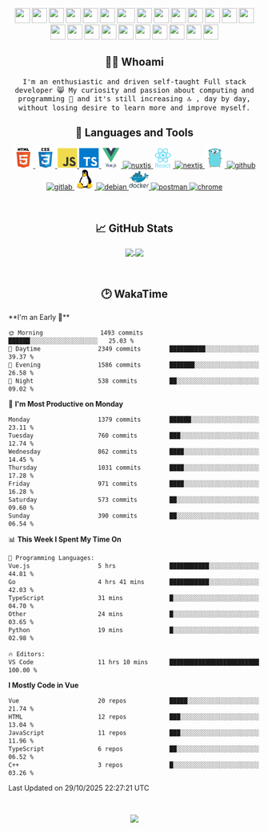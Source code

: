 <p align="center">
  <img
    src="https://cultofthepartyparrot.com/parrots/hd/githubparrot.gif"
    width="30"
    height="30"
  />
  <img
    src="https://cultofthepartyparrot.com/flags/hd/taiwanparrot.gif"
    width="30"
    height="30"
  />
  <img
    src="https://cultofthepartyparrot.com/parrots/hd/coffeeparrot.gif"
    width="30"
    height="30"
  />  
  <img
    src="https://cultofthepartyparrot.com/parrots/hd/bobaparrot.gif"
    width="30"
    height="30"
  />  
  <img
    src="https://cultofthepartyparrot.com/parrots/hd/laptop_parrot.gif"
    width="30"
    height="30"
  />  
  <img
    src="https://cultofthepartyparrot.com/parrots/hd/hackerparrot.gif"
    width="30"
    height="30"
  />    
  <img
    src="https://cultofthepartyparrot.com/parrots/hd/vueparrot.gif"
    width="36"
    height="30"
  />
  <img
    src="https://cultofthepartyparrot.com/parrots/hd/reactparrot.gif"
    width="30"
    height="30"
  />
  <img
    src="https://cultofthepartyparrot.com/parrots/dabparrot.gif"
    width="30"
    height="30"
  />
  <img
    src="https://cultofthepartyparrot.com/parrots/hd/dealwithitnowparrot.gif"
    width="30"
    height="30"
  />  
  <img
    src="https://cultofthepartyparrot.com/parrots/uparrowparrot.gif"
    width="30"
    height="30"
  />  
  <img
    src="https://cultofthepartyparrot.com/parrots/hd/opensourceparrot.gif"
    width="30"
    height="30"
  />
  <img
    src="https://cultofthepartyparrot.com/parrots/hd/hypnoparrotlight.gif"
    width="30"
    height="30"
  />
  <img
    src="https://cultofthepartyparrot.com/parrots/hd/moonparrot.gif"
    width="30"
    height="30"
  />
  <img
    src="https://cultofthepartyparrot.com/parrots/hd/hmmparrot.gif"
    width="30"
    height="30"
  />
  <img
    src="https://cultofthepartyparrot.com/parrots/hd/meldparrot.gif"
    width="30"
    height="30"
  />
  <img
    src="https://cultofthepartyparrot.com/parrots/hd/60fpsparrot.gif"
    width="30"
    height="30"
  />
  <img
    src="https://cultofthepartyparrot.com/parrots/hd/moonwalkingparrot.gif"
    width="30"
    height="30"
  />
  <img
    src="https://cultofthepartyparrot.com/parrots/hd/stableparrot.gif"
    width="30"
    height="30"
  />
  <img
    src="https://cultofthepartyparrot.com/parrots/hd/scienceparrot.gif"
    width="30"
    height="30"
  />
  <img
    src="https://cultofthepartyparrot.com/parrots/hd/pirateparrot.gif"
    width="30"
    height="30"
  />
  <img
    src="https://cultofthepartyparrot.com/parrots/hd/redhatparrot.gif"
    width="30"
    height="30"
  />
  <img
    src="https://cultofthepartyparrot.com/parrots/cryptoparrot.gif"
    width="30"
    height="30"
  />
  <img
    src="https://cultofthepartyparrot.com/parrots/hd/pokeparrot.gif"
    width="30"
    height="30"
  />  
</p>

<h2 align="center">👨‍💻 Whoami</h2>
<p align="center">
  <samp>
    I'm an enthusiastic and driven self-taught Full stack developer 😸 My curiosity and passion about computing and programming 🚀 and it's still increasing 🔝 , day by day, without losing desire to learn more and improve myself.
  </samp>

</br>

<h2 align="center">🔧 Languages and Tools</h2>
<p align="center">
  <a href="https://www.w3.org/html/" target="_blank" rel="noreferrer">
    <img
    src="https://raw.githubusercontent.com/devicons/devicon/master/icons/html5/html5-original-wordmark.svg"
    alt="html5"
    width="40"
    height="40"
    />
  </a>
  <a href="https://www.w3schools.com/css/" target="_blank" rel="noreferrer">
    <img
    src="https://raw.githubusercontent.com/devicons/devicon/master/icons/css3/css3-original-wordmark.svg"
    alt="css3"
    width="40"
    height="40"
    />
  </a>
  <a
    href="https://developer.mozilla.org/en-US/docs/Web/JavaScript"
    target="_blank"
    rel="noreferrer"
  >
    <img
    src="https://raw.githubusercontent.com/devicons/devicon/master/icons/javascript/javascript-original.svg"
    alt="javascript"
    width="40"
    height="40"
    />
  </a>
  <a href="https://www.typescriptlang.org/" target="_blank" rel="noreferrer">
    <img
    src="https://raw.githubusercontent.com/devicons/devicon/master/icons/typescript/typescript-original.svg"
    alt="typescript"
    width="40"
    height="40"
    />
  </a>  
  <a href="https://vuejs.org/" target="_blank" rel="noreferrer">
    <img
    src="https://raw.githubusercontent.com/devicons/devicon/master/icons/vuejs/vuejs-original-wordmark.svg"
    alt="vuejs"
    width="40"
    height="40"
    />
  </a>
  <a href="https://nuxtjs.org/" target="_blank" rel="noreferrer">
    <img
    src="https://www.vectorlogo.zone/logos/nuxtjs/nuxtjs-icon.svg"
    alt="nuxtjs"
    width="40"
    height="40"
    />
  </a>  
  <a href="https://reactjs.org/" target="_blank" rel="noreferrer">
    <img
    src="https://raw.githubusercontent.com/devicons/devicon/master/icons/react/react-original-wordmark.svg"
    alt="react"
    width="40"
    height="40"
    />
  </a>
  <a href="https://nextjs.org/" target="_blank" rel="noreferrer">
    <img
    src="https://cdn.worldvectorlogo.com/logos/nextjs-2.svg"
    alt="nextjs"
    width="40"
    height="40"
    />
  </a>
  <a href="https://golang.org" target="_blank" rel="noreferrer">
    <img
    src="https://raw.githubusercontent.com/devicons/devicon/master/icons/go/go-original.svg"
    alt="go"
    width="40"
    height="40"
    />
  </a>  
  <a href="https://github.com/" target="_blank" rel="noreferrer">
    <img
    src="https://cdn.jsdelivr.net/gh/devicons/devicon/icons/github/github-original.svg"
    alt="github"
    width="40"
    height="40"
    />
  </a>
  <a href="https://gitlab.com/" target="_blank" rel="noreferrer">
    <img
    src="https://cdn.jsdelivr.net/gh/devicons/devicon/icons/gitlab/gitlab-original.svg"
    alt="gitlab"
    width="40"
    height="40"
    />
  </a>  
  <a href="https://www.linux.org/" target="_blank" rel="noreferrer">
    <img
    src="https://raw.githubusercontent.com/devicons/devicon/master/icons/linux/linux-original.svg"
    alt="linux"
    width="40"
    height="40"
    />
  </a>
  <a href="https://www.debian.org/" target="_blank" rel="noreferrer">
    <img
    src="https://cdn.jsdelivr.net/gh/devicons/devicon/icons/debian/debian-original.svg"
    alt="debian"
    width="40"
    height="40"
    />
  </a>  
  <a href="https://www.docker.com/" target="_blank" rel="noreferrer">
    <img
    src="https://raw.githubusercontent.com/devicons/devicon/master/icons/docker/docker-original-wordmark.svg"
    alt="docker"
    width="40"
    height="40"
    />
  </a> 
  <a href="https://postman.com" target="_blank" rel="noreferrer">
    <img
    src="https://www.vectorlogo.zone/logos/getpostman/getpostman-icon.svg"
    alt="postman"
    width="40"
    height="40"
    />
  </a>   
  <a href="https://www.google.com/chrome/" target="_blank" rel="noreferrer">
    <img
    src="https://cdn.jsdelivr.net/gh/devicons/devicon/icons/chrome/chrome-original.svg"
    alt="chrome"
    width="40"
    height="40"
    />
  </a>
</p>

</br>

<h2 align="center">📈 GitHub Stats</h2>
<p align="center">
  <a href="https://github.com/MartinHeinz/MartinHeinz">
    <img align="center" src="https://github-readme-stats.vercel.app/api?username=llovvoll&show_icons=true&line_height=27&count_private=true&title_color=ffffff&text_color=c9cacc&icon_color=2bbc8a&bg_color=1d1f21"/>
  </a>
  <a href="https://github.com/MartinHeinz/MartinHeinz">
    <img align="center" src="https://github-readme-stats.vercel.app/api/top-langs/?username=llovvoll&tex&title_color=ffffff&text_color=c9cacc&icon_color=2bbc8a&bg_color=1d1f21&langs_count=3"/>
  </a>
</p>

</br>

<h2 align="center">🕑 WakaTime</h2>
<!--START_SECTION:waka-->
**I'm an Early 🐤** 

```text
🌞 Morning                1493 commits        ██████░░░░░░░░░░░░░░░░░░░   25.03 % 
🌆 Daytime                2349 commits        ██████████░░░░░░░░░░░░░░░   39.37 % 
🌃 Evening                1586 commits        ███████░░░░░░░░░░░░░░░░░░   26.58 % 
🌙 Night                  538 commits         ██░░░░░░░░░░░░░░░░░░░░░░░   09.02 % 
```
📅 **I'm Most Productive on Monday** 

```text
Monday                   1379 commits        ██████░░░░░░░░░░░░░░░░░░░   23.11 % 
Tuesday                  760 commits         ███░░░░░░░░░░░░░░░░░░░░░░   12.74 % 
Wednesday                862 commits         ████░░░░░░░░░░░░░░░░░░░░░   14.45 % 
Thursday                 1031 commits        ████░░░░░░░░░░░░░░░░░░░░░   17.28 % 
Friday                   971 commits         ████░░░░░░░░░░░░░░░░░░░░░   16.28 % 
Saturday                 573 commits         ██░░░░░░░░░░░░░░░░░░░░░░░   09.60 % 
Sunday                   390 commits         ██░░░░░░░░░░░░░░░░░░░░░░░   06.54 % 
```


📊 **This Week I Spent My Time On** 

```text
💬 Programming Languages: 
Vue.js                   5 hrs               ███████████░░░░░░░░░░░░░░   44.81 % 
Go                       4 hrs 41 mins       ███████████░░░░░░░░░░░░░░   42.03 % 
TypeScript               31 mins             █░░░░░░░░░░░░░░░░░░░░░░░░   04.70 % 
Other                    24 mins             █░░░░░░░░░░░░░░░░░░░░░░░░   03.65 % 
Python                   19 mins             █░░░░░░░░░░░░░░░░░░░░░░░░   02.98 % 

🔥 Editors: 
VS Code                  11 hrs 10 mins      █████████████████████████   100.00 % 
```

**I Mostly Code in Vue** 

```text
Vue                      20 repos            █████░░░░░░░░░░░░░░░░░░░░   21.74 % 
HTML                     12 repos            ███░░░░░░░░░░░░░░░░░░░░░░   13.04 % 
JavaScript               11 repos            ███░░░░░░░░░░░░░░░░░░░░░░   11.96 % 
TypeScript               6 repos             ██░░░░░░░░░░░░░░░░░░░░░░░   06.52 % 
C++                      3 repos             █░░░░░░░░░░░░░░░░░░░░░░░░   03.26 % 
```




 Last Updated on 29/10/2025 22:27:21 UTC
<!--END_SECTION:waka-->

</br>

<p align="center">
  <img src="https://capsule-render.vercel.app/api?type=waving&color=gradient&height=60&section=footer&width=100">
</p>
